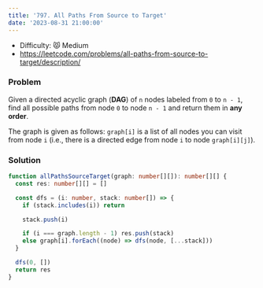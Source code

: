```yaml
---
title: '797. All Paths From Source to Target'
date: '2023-08-31 21:00:00'
---
```


- Difficulty: 😾 Medium
- https://leetcode.com/problems/all-paths-from-source-to-target/description/

### Problem

Given a directed acyclic graph (**DAG**) of `n` nodes labeled from `0` to `n - 1`, find all possible paths from node `0` to node `n - 1` and return them in **any order**.

The graph is given as follows: `graph[i]` is a list of all nodes you can visit from node `i` (i.e., there is a directed edge from node `i` to node `graph[i][j]`).

### Solution

```ts
function allPathsSourceTarget(graph: number[][]): number[][] {
  const res: number[][] = []

  const dfs = (i: number, stack: number[]) => {
    if (stack.includes(i)) return

    stack.push(i)

    if (i === graph.length - 1) res.push(stack)
    else graph[i].forEach((node) => dfs(node, [...stack]))
  }

  dfs(0, [])
  return res
}
```

